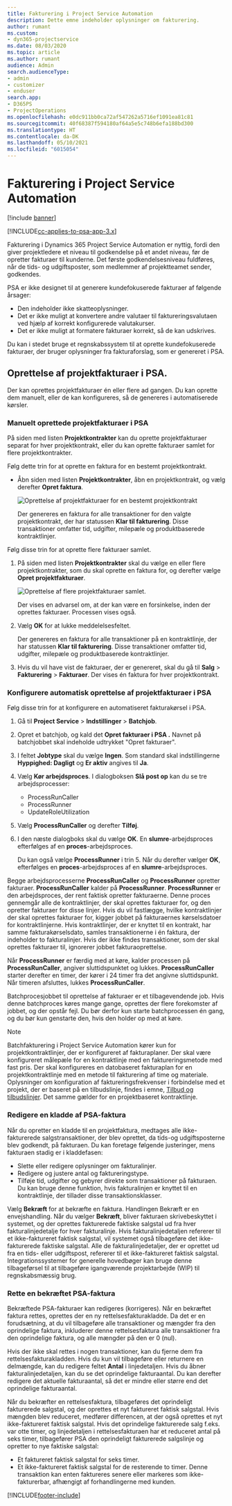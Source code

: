 ```yaml
---
title: Fakturering i Project Service Automation
description: Dette emne indeholder oplysninger om fakturering.
author: rumant
ms.custom:
- dyn365-projectservice
ms.date: 08/03/2020
ms.topic: article
ms.author: rumant
audience: Admin
search.audienceType:
- admin
- customizer
- enduser
search.app:
- D365PS
- ProjectOperations
ms.openlocfilehash: e0dc911bb0ca72af547262a5716ef1091ea81c81
ms.sourcegitcommit: 40f68387f594180af64a5e5c748b6efa188bd300
ms.translationtype: HT
ms.contentlocale: da-DK
ms.lasthandoff: 05/10/2021
ms.locfileid: "6015054"
---
```

# <a name="invoicing-in-project-service-automation"></a>Fakturering i Project Service Automation

[!include [banner](../includes/psa-now-project-operations.md)]

[!INCLUDE[cc-applies-to-psa-app-3.x](../includes/cc-applies-to-psa-app-3x.md)]

Fakturering i Dynamics 365 Project Service Automation er nyttig, fordi den giver projektledere et niveau til godkendelse på et andet niveau, før de opretter fakturaer til kunderne. Det første godkendelsesniveau fuldføres, når de tids- og udgiftsposter, som medlemmer af projektteamet sender, godkendes.

PSA er ikke designet til at generere kundefokuserede fakturaer af følgende årsager:

- Den indeholder ikke skatteoplysninger.
- Det er ikke muligt at konvertere andre valutaer til faktureringsvalutaen ved hjælp af korrekt konfigurerede valutakurser.
- Det er ikke muligt at formatere fakturaer korrekt, så de kan udskrives.

Du kan i stedet bruge et regnskabssystem til at oprette kundefokuserede fakturaer, der bruger oplysninger fra fakturaforslag, som er genereret i PSA.

## <a name="creating-project-invoices-in-psa"></a>Oprettelse af projektfakturaer i PSA.

Der kan oprettes projektfakturaer én eller flere ad gangen. Du kan oprette dem manuelt, eller de kan konfigureres, så de genereres i automatiserede kørsler.

### <a name="manually-create-project-invoices-in-psa"></a>Manuelt oprettede projektfakturaer i PSA

På siden med listen **Projektkontrakter** kan du oprette projektfakturaer separat for hver projektkontrakt, eller du kan oprette fakturaer samlet for flere projektkontrakter.

Følg dette trin for at oprette en faktura for en bestemt projektkontrakt.

- Åbn siden med listen **Projektkontrakter**, åbn en projektkontrakt, og vælg derefter **Opret faktura**.

    ![Oprettelse af projektfakturaer for en bestemt projektkontrakt](media/CreateProjectInvoicesOneByOne.png)

    Der genereres en faktura for alle transaktioner for den valgte projektkontrakt, der har statussen **Klar til fakturering**. Disse transaktioner omfatter tid, udgifter, milepæle og produktbaserede kontraktlinjer.

Følg disse trin for at oprette flere fakturaer samlet.

1. På siden med listen **Projektkontrakter** skal du vælge en eller flere projektkontrakter, som du skal oprette en faktura for, og derefter vælge **Opret projektfakturaer**.

    ![Oprettelse af flere projektfakturaer samlet.](media/CreateProjectInvoicesBulk.png)

    Der vises en advarsel om, at der kan være en forsinkelse, inden der oprettes fakturaer. Processen vises også.

2. Vælg **OK** for at lukke meddelelsesfeltet.

    Der genereres en faktura for alle transaktioner på en kontraktlinje, der har statussen **Klar til fakturering**. Disse transaktioner omfatter tid, udgifter, milepæle og produktbaserede kontraktlinjer.

3. Hvis du vil have vist de fakturaer, der er genereret, skal du gå til **Salg** \> **Fakturering** \> **Fakturaer**. Der vises én faktura for hver projektkontrakt.

### <a name="set-up-automated-creation-of-project-invoices-in-psa"></a>Konfigurere automatisk oprettelse af projektfakturaer i PSA

Følg disse trin for at konfigurere en automatiseret fakturakørsel i PSA.

1. Gå til **Project Service** \> **lndstillinger** \> **Batchjob**.
2. Opret et batchjob, og kald det **Opret fakturaer i PSA .** Navnet på batchjobbet skal indeholde udtrykket "Opret fakturaer".
3. I feltet **Jobtype** skal du vælge **Ingen**. Som standard skal indstillingerne **Hyppighed: Dagligt** og **Er aktiv** angives til **Ja**.
4. Vælg **Kør arbejdsproces**. I dialogboksen **Slå post op** kan du se tre arbejdsprocesser:

    - ProcessRunCaller
    - ProcessRunner
    - UpdateRoleUtilization

5. Vælg **ProcessRunCaller** og derefter **Tilføj**.
6. I den næste dialogboks skal du vælge **OK**. En **slumre**-arbejdsproces efterfølges af en **proces**-arbejdsproces.

    Du kan også vælge **ProcessRunner** i trin 5. Når du derefter vælger **OK**, efterfølges en **proces**-arbejdsproces af en **slumre**-arbejdsproces.

Begge arbejdsprocesserne **ProcessRunCaller** og **ProcessRunner** opretter fakturaer. **ProcessRunCaller** kalder på **ProcessRunner**. **ProcessRunner** er den arbejdsproces, der rent faktisk opretter fakturaerne. Denne proces gennemgår alle de kontraktlinjer, der skal oprettes fakturaer for, og den opretter fakturaer for disse linjer. Hvis du vil fastlægge, hvilke kontraktlinjer der skal oprettes fakturaer for, kigger jobbet på fakturaernes kørselsdatoer for kontraktlinjerne. Hvis kontraktlinjer, der er knyttet til en kontrakt, har samme fakturakørselsdato, samles transaktionerne i én faktura, der indeholder to fakturalinjer. Hvis der ikke findes transaktioner, som der skal oprettes fakturaer til, ignorerer jobbet fakturaoprettelse.

Når **ProcessRunner** er færdig med at køre, kalder processen på **ProcessRunCaller**, angiver sluttidspunktet og lukkes. **ProcessRunCaller** starter derefter en timer, der kører i 24 timer fra det angivne sluttidspunkt. Når timeren afsluttes, lukkes **ProcessRunCaller**.

Batchprocesjobbet til oprettelse af fakturaer er et tilbagevendende job. Hvis denne batchproces køres mange gange, oprettes der flere forekomster af jobbet, og der opstår fejl. Du bør derfor kun starte batchprocessen én gang, og du bør kun genstarte den, hvis den holder op med at køre.

> [!NOTE]
> Batchfakturering i Project Service Automation kører kun for projektkontraktlinjer, der er konfigureret af fakturaplaner. Der skal være konfigureret målepæle for en kontraktlinje med en faktureringsmetode med fast pris. Der skal konfigureres en datobaseret fakturaplan for en projektkontraktlinje med en metode til fakturering af time og materiale. Oplysninger om konfiguration af faktureringsfrekvenser i forbindelse med et projekt, der er baseret på en tilbudslinje, findes i emne, [Tilbud og tilbudslinjer](basic-quote-lines.md#invoice-schedule). Det samme gælder for en projektbaseret kontraktlinje.      
 
### <a name="edit-a-draft-psa-invoice"></a>Redigere en kladde af PSA-faktura

Når du opretter en kladde til en projektfaktura, medtages alle ikke-fakturerede salgstransaktioner, der blev oprettet, da tids-og udgiftsposterne blev godkendt, på fakturaen. Du kan foretage følgende justeringer, mens fakturaen stadig er i kladdefasen:

- Slette eller redigere oplysninger om fakturalinjer.
- Redigere og justere antal og faktureringstype.
- Tilføje tid, udgifter og gebyrer direkte som transaktioner på fakturaen. Du kan bruge denne funktion, hvis fakturalinjen er knyttet til en kontraktlinje, der tillader disse transaktionsklasser.

Vælg **Bekræft** for at bekræfte en faktura. Handlingen Bekræft er en envejshandling. Når du vælger **Bekræft**, bliver fakturaen skrivebeskyttet i systemet, og der oprettes fakturerede faktiske salgstal ud fra hver fakturalinjedetalje for hver fakturalinje. Hvis fakturalinjedetaljen refererer til et ikke-faktureret faktisk salgstal, vil systemet også tilbageføre det ikke-fakturerede faktiske salgstal. Alle de fakturalinjedetaljer, der er oprettet ud fra en tids- eller udgiftspost, refererer til et ikke-faktureret faktisk salgstal. Integrationssystemer for generelle hovedbøger kan bruge denne tilbageførsel til at tilbageføre igangværende projektarbejde (WIP) til regnskabsmæssig brug.

### <a name="correct-a-confirmed-psa-invoice"></a>Rette en bekræftet PSA-faktura

Bekræftede PSA-fakturaer kan redigeres (korrigeres). Når en bekræftet faktura rettes, oprettes der en ny rettelsesfakturakladde. Da det er en forudsætning, at du vil tilbageføre alle transaktioner og mængder fra den oprindelige faktura, inkluderer denne rettelsesfaktura alle transaktioner fra den oprindelige faktura, og alle mængder på den er 0 (nul).

Hvis der ikke skal rettes i nogen transaktioner, kan du fjerne dem fra rettelsesfakturakladden. Hvis du kun vil tilbageføre eller returnere en delmængde, kan du redigere feltet **Antal** i linjedetaljen. Hvis du åbner fakturalinjedetaljen, kan du se det oprindelige fakturaantal. Du kan derefter redigere det aktuelle fakturaantal, så det er mindre eller større end det oprindelige fakturaantal.

Når du bekræfter en rettelsesfaktura, tilbageføres det oprindeligt fakturerede salgstal, og der oprettes et nyt faktureret faktisk salgstal. Hvis mængden blev reduceret, medfører differencen, at der også oprettes et nyt ikke-faktureret faktisk salgstal. Hvis det oprindelige fakturerede salg f.eks. var otte timer, og linjedetaljen i rettelsesfakturaen har et reduceret antal på seks timer, tilbagefører PSA den oprindeligt fakturerede salgslinje og opretter to nye faktiske salgstal:

- Et faktureret faktisk salgstal for seks timer.
- Et ikke-faktureret faktisk salgstal for de resterende to timer. Denne transaktion kan enten faktureres senere eller markeres som ikke-fakturerbar, afhængigt af forhandlingerne med kunden.


[!INCLUDE[footer-include](../includes/footer-banner.md)]